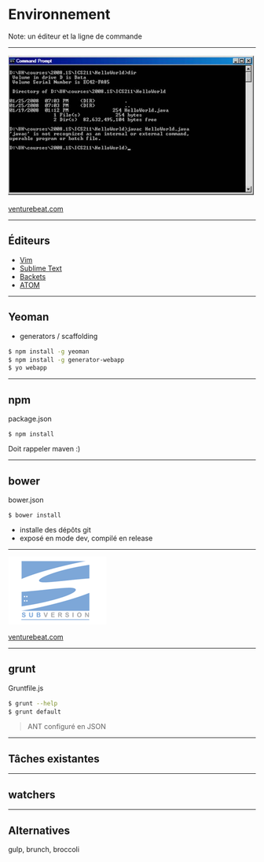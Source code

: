 <!-- .slide: data-background="images/03/environnement.jpg" data-background-size="100% auto" -->

Environnement
=============

Note: un éditeur et la ligne de commande

---

<!-- .slide: data-background="images/03/troll-windows.jpg" data-background-size="auto 100%" -->

<img class="troll" src="images/03/windows-commandline.jpg" />

<a
    class="image-credits"
    href="http://venturebeat.com/2012/06/04/lodsys-joins-google-apple-lodsys-patent-fights/">
    venturebeat.com
</a>

---

## Éditeurs

* [Vim](http://www.vim.org/)
* [Sublime Text](http://www.sublimetext.com/)
* [Backets](http://brackets.io/)
* [ATOM](https://atom.io/)

---

## Yeoman

* generators / scaffolding

``` sh
$ npm install -g yeoman
$ npm install -g generator-webapp
$ yo webapp
```

---

## npm

package.json

```
$ npm install
```

Doit rappeler maven :)

---

## bower

bower.json

```
$ bower install
```

* installe des dépôts git
* exposé en mode dev, compilé en release

---

<!-- .slide: data-background="images/03/troll-svn.jpg" data-background-size="auto 100%" -->

<img class="troll" src="images/03/logo-svn.png" />

<a
    class="image-credits"
    href="http://venturebeat.com/2012/06/04/lodsys-joins-google-apple-lodsys-patent-fights/">
    venturebeat.com
</a>

---

## grunt

Gruntfile.js

``` sh
$ grunt --help
$ grunt default
```

> ANT configuré en JSON

---

## Tâches existantes



---

## watchers

---

## Alternatives

gulp, brunch, broccoli


